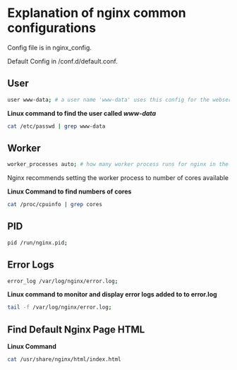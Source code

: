 # Explanation of nginx common configurations

Config file is in nginx_config.

Default Config in /conf.d/default.conf.

## User

```bash
user www-data; # a user name 'www-data' uses this config for the webserver
```

**Linux command to find the user called _www-data_**

```bash
cat /etc/passwd | grep www-data
```

## Worker

```bash
worker_processes auto; # how many worker process runs for nginx in the background
```

Nginx recommends setting the worker process to number of cores available

**Linux Command to find numbers of cores**

```bash
cat /proc/cpuinfo | grep cores
```

## PID

```bash
pid /run/nginx.pid;
```

## Error Logs

```bash
error_log /var/log/nginx/error.log;
```

**Linux command to monitor and display error logs added to to error.log**

```bash
tail -f /var/log/nginx/error.log;
```

## Find Default Nginx Page HTML

**Linux Command**

```bash
cat /usr/share/nginx/html/index.html
```
